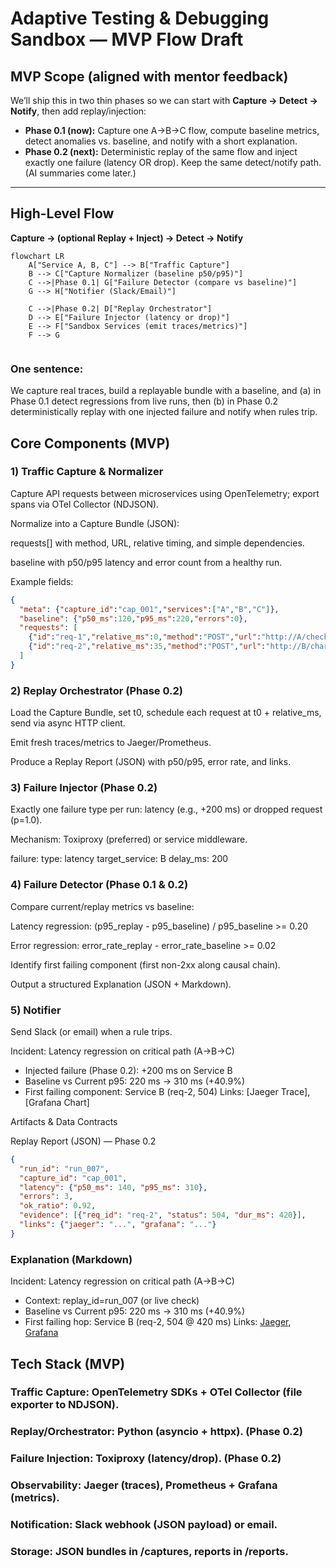 # Adaptive Testing & Debugging Sandbox — MVP Flow Draft

## MVP Scope (aligned with mentor feedback)
We’ll ship this in two thin phases so we can start with **Capture → Detect → Notify**, then add replay/injection:

- **Phase 0.1 (now):** Capture one A→B→C flow, compute baseline metrics, detect anomalies vs. baseline, and notify with a short explanation.
- **Phase 0.2 (next):** Deterministic replay of the same flow and inject exactly one failure (latency OR drop). Keep the same detect/notify path. (AI summaries come later.)

---
## High-Level Flow

**Capture → (optional Replay + Inject) → Detect → Notify**

```mermaid
flowchart LR
    A["Service A, B, C"] --> B["Traffic Capture"]
    B --> C["Capture Normalizer (baseline p50/p95)"]
    C -->|Phase 0.1| G["Failure Detector (compare vs baseline)"]
    G --> H["Notifier (Slack/Email)"]

    C -->|Phase 0.2| D["Replay Orchestrator"]
    D --> E["Failure Injector (latency or drop)"]
    E --> F["Sandbox Services (emit traces/metrics)"]
    F --> G


```
### One sentence:
We capture real traces, build a replayable bundle with a baseline, and (a) in Phase 0.1 detect regressions from live runs, then (b) in Phase 0.2 deterministically replay with one injected failure and notify when rules trip.

## Core Components (MVP)
### 1) Traffic Capture & Normalizer

Capture API requests between microservices using OpenTelemetry; export spans via OTel Collector (NDJSON).

Normalize into a Capture Bundle (JSON):

requests[] with method, URL, relative timing, and simple dependencies.

baseline with p50/p95 latency and error count from a healthy run.

Example fields:
```json
{
  "meta": {"capture_id":"cap_001","services":["A","B","C"]},
  "baseline": {"p50_ms":120,"p95_ms":220,"errors":0},
  "requests": [
    {"id":"req-1","relative_ms":0,"method":"POST","url":"http://A/checkout"},
    {"id":"req-2","relative_ms":35,"method":"POST","url":"http://B/charge","depends_on":["req-1"]}
  ]
}
```
### 2) Replay Orchestrator (Phase 0.2)

Load the Capture Bundle, set t0, schedule each request at t0 + relative_ms, send via async HTTP client.

Emit fresh traces/metrics to Jaeger/Prometheus.

Produce a Replay Report (JSON) with p50/p95, error rate, and links.

### 3) Failure Injector (Phase 0.2)

Exactly one failure type per run: latency (e.g., +200 ms) or dropped request (p=1.0).

Mechanism: Toxiproxy (preferred) or service middleware.

failure:
  type: latency
  target_service: B
  delay_ms: 200

### 4) Failure Detector (Phase 0.1 & 0.2)

Compare current/replay metrics vs baseline:

Latency regression: (p95_replay - p95_baseline) / p95_baseline >= 0.20

Error regression: error_rate_replay - error_rate_baseline >= 0.02

Identify first failing component (first non-2xx along causal chain).

Output a structured Explanation (JSON + Markdown).

### 5) Notifier

Send Slack (or email) when a rule trips.

Incident: Latency regression on critical path (A→B→C)
- Injected failure (Phase 0.2): +200 ms on Service B
- Baseline vs Current p95: 220 ms → 310 ms (+40.9%)
- First failing component: Service B (req-2, 504)
Links: [Jaeger Trace], [Grafana Chart]

Artifacts & Data Contracts

Replay Report (JSON) — Phase 0.2
```json
{
  "run_id": "run_007",
  "capture_id": "cap_001",
  "latency": {"p50_ms": 140, "p95_ms": 310},
  "errors": 3,
  "ok_ratio": 0.92,
  "evidence": [{"req_id": "req-2", "status": 504, "dur_ms": 420}],
  "links": {"jaeger": "...", "grafana": "..."}
}
```

### Explanation (Markdown)

Incident: Latency regression on critical path (A→B→C)
- Context: replay_id=run_007 (or live check)
- Baseline vs Current p95: 220 ms → 310 ms (+40.9%)
- First failing hop: Service B (req-2, 504 @ 420 ms)
Links: [Jaeger](...), [Grafana](...)

## Tech Stack (MVP)

### Traffic Capture: OpenTelemetry SDKs + OTel Collector (file exporter to NDJSON).

### Replay/Orchestrator: Python (asyncio + httpx). (Phase 0.2)

### Failure Injection: Toxiproxy (latency/drop). (Phase 0.2)

### Observability: Jaeger (traces), Prometheus + Grafana (metrics).

### Notification: Slack webhook (JSON payload) or email.

### Storage: JSON bundles in /captures, reports in /reports.

